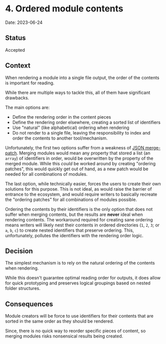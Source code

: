 # 4. Ordered module contents

Date: 2023-06-24

## Status

Accepted

## Context

When rendering a module into a single file output, the order of the contents is important for reading.

While there are multiple ways to tackle this, all of them have significant drawbacks.

The main options are:

- Define the rendering order in the content pieces
- Define the rendering order elsewhere, creating a sorted list of identifiers
- Use "natural" (like alphabetical) ordering when rendering
- Do not render to a single file, leaving the responsibility to index and order the contents to another tool/mechanism.

Unfortunately, the first two options suffer from a weakness of [JSON merge-patch](./0002-merge-json-modules.md). Merging modules would mean any property that stored a list (an `array`) of identifiers in order, would be overwritten by the property of the merged module. While this *could* be worked around by creating "ordering patches", this would quickly get out of hand, as a new patch would be needed for all combinations of modules.

The last option, while technically easier, forces the users to create their own solutions for this purpose. This is not ideal, as would raise the barrier of entrance to the ecosystem, and would require writers to basically recreate the "ordering patches" for all combinations of modules possible.

Ordering the contents by their identifiers is the only option that does not suffer when merging contents, but the results are **never** ideal when rendering contents. The workaround required for creating sane ordering means writers will likely nest their contents in ordered directories (`1`, `2`, `3`; or `a`, `b`, `c`) to create nested identifiers that preserve ordering. This, unfortunately, pollutes the identifiers with the rendering order logic.

## Decision

The simplest mechanism is to rely on the natural ordering of the contents when rendering.

While this doesn't guarantee optimal reading order for outputs, it does allow for quick prototyping and preserves logical groupings based on nested folder structures.

## Consequences

Module creators will be force to use identifiers for their contents that are sorted in the same order as they should be rendered.

Since, there is no quick way to reorder specific pieces of content, so merging modules risks nonsensical results being created.